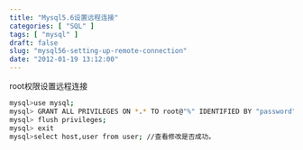 ```yaml
---
title: "Mysql5.6设置远程连接"
categories: [ "SQL" ]
tags: [ "mysql" ]
draft: false
slug: "mysql56-setting-up-remote-connection"
date: "2012-01-19 13:12:00"
---
```


root权限设置远程连接
<!--more-->

```bash
mysql>use mysql;  
mysql> GRANT ALL PRIVILEGES ON *.* TO root@"%" IDENTIFIED BY "password";   
mysql> flush privileges;  
mysql> exit  
mysql>select host,user from user; //查看修改是否成功。
```

